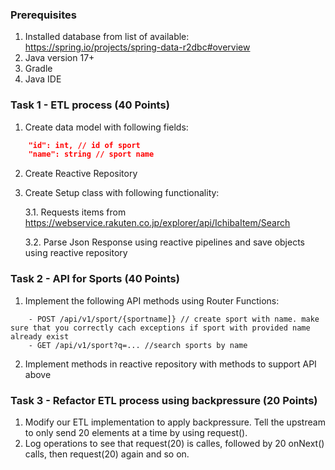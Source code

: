 ### Prerequisites
1. Installed database from list of available: https://spring.io/projects/spring-data-r2dbc#overview
2. Java version 17+
3. Gradle
4. Java IDE
 
### Task 1 - ETL process (40 Points)
1. Create data model with following fields:
```json
    "id": int, // id of sport
    "name": string // sport name
```
2. Create Reactive Repository
3. Create Setup class with following functionality:
   
    3.1. Requests items from https://webservice.rakuten.co.jp/explorer/api/IchibaItem/Search
   
    3.2. Parse Json Response using reactive pipelines and save objects using reactive repository
 
### Task 2 - API for Sports (40 Points)
1. Implement the following API methods using Router Functions:
```
    - POST /api/v1/sport/{sportname]} // create sport with name. make sure that you correctly cach exceptions if sport with provided name already exist
    - GET /api/v1/sport?q=... //search sports by name
```    
2. Implement methods in reactive repository with methods to support API above
 
### Task 3 - Refactor ETL process using backpressure (20 Points)
1. Modify our ETL implementation to apply backpressure. Tell the upstream to only send 20 elements at a time by using request().
2. Log operations to see that request(20) is calles, followed by 20 onNext() calls, then request(20) again and so on.
